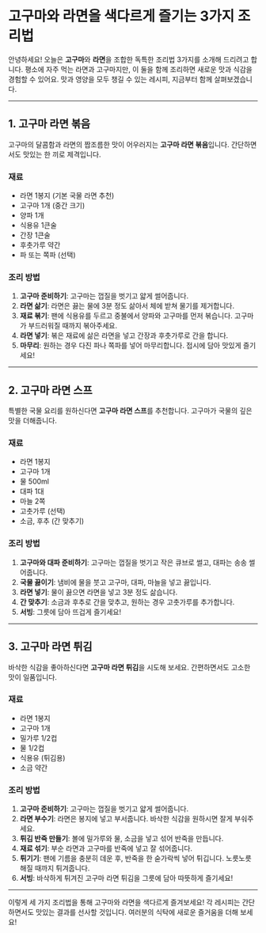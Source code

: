 # 고구마와 라면을 색다르게 즐기는 3가지 조리법

안녕하세요! 오늘은 **고구마**와 **라면**을 조합한 독특한 조리법 3가지를 소개해 드리려고 합니다. 평소에 자주 먹는 라면과 고구마지만, 이 둘을 함께 조리하면 새로운 맛과 식감을 경험할 수 있어요. 맛과 영양을 모두 챙길 수 있는 레시피, 지금부터 함께 살펴보겠습니다.

---

## 1. 고구마 라면 볶음

고구마의 달콤함과 라면의 짭조름한 맛이 어우러지는 **고구마 라면 볶음**입니다. 간단하면서도 맛있는 한 끼로 제격입니다.

### 재료
- 라면 1봉지 (기본 국물 라면 추천)
- 고구마 1개 (중간 크기)
- 양파 1개
- 식용유 1큰술
- 간장 1큰술
- 후춧가루 약간
- 파 또는 쪽파 (선택)

### 조리 방법
1. **고구마 준비하기**: 고구마는 껍질을 벗기고 얇게 썰어줍니다.
2. **라면 삶기**: 라면은 끓는 물에 3분 정도 삶아서 체에 받쳐 물기를 제거합니다.
3. **재료 볶기**: 팬에 식용유를 두르고 중불에서 양파와 고구마를 먼저 볶습니다. 고구마가 부드러워질 때까지 볶아주세요.
4. **라면 넣기**: 볶은 재료에 삶은 라면을 넣고 간장과 후춧가루로 간을 합니다.
5. **마무리**: 원하는 경우 다진 파나 쪽파를 넣어 마무리합니다. 접시에 담아 맛있게 즐기세요!

---

## 2. 고구마 라면 스프

특별한 국물 요리를 원하신다면 **고구마 라면 스프**를 추천합니다. 고구마가 국물의 깊은 맛을 더해줍니다.

### 재료
- 라면 1봉지
- 고구마 1개
- 물 500ml
- 대파 1대
- 마늘 2쪽
- 고춧가루 (선택)
- 소금, 후추 (간 맞추기)

### 조리 방법
1. **고구마와 대파 준비하기**: 고구마는 껍질을 벗기고 작은 큐브로 썰고, 대파는 송송 썰어줍니다.
2. **국물 끓이기**: 냄비에 물을 붓고 고구마, 대파, 마늘을 넣고 끓입니다.
3. **라면 넣기**: 물이 끓으면 라면을 넣고 3분 정도 삶습니다.
4. **간 맞추기**: 소금과 후추로 간을 맞추고, 원하는 경우 고춧가루를 추가합니다.
5. **서빙**: 그릇에 담아 뜨겁게 즐기세요!

---

## 3. 고구마 라면 튀김

바삭한 식감을 좋아하신다면 **고구마 라면 튀김**을 시도해 보세요. 간편하면서도 고소한 맛이 일품입니다.

### 재료
- 라면 1봉지
- 고구마 1개
- 밀가루 1/2컵
- 물 1/2컵
- 식용유 (튀김용)
- 소금 약간

### 조리 방법
1. **고구마 준비하기**: 고구마는 껍질을 벗기고 얇게 썰어줍니다.
2. **라면 부수기**: 라면은 봉지에 넣고 부서줍니다. 바삭한 식감을 원하시면 잘게 부숴주세요.
3. **튀김 반죽 만들기**: 볼에 밀가루와 물, 소금을 넣고 섞어 반죽을 만듭니다.
4. **재료 섞기**: 부순 라면과 고구마를 반죽에 넣고 잘 섞어줍니다.
5. **튀기기**: 팬에 기름을 충분히 데운 후, 반죽을 한 숟가락씩 넣어 튀깁니다. 노릇노릇해질 때까지 튀겨줍니다.
6. **서빙**: 바삭하게 튀겨진 고구마 라면 튀김을 그릇에 담아 따뜻하게 즐기세요!

---

이렇게 세 가지 조리법을 통해 고구마와 라면을 색다르게 즐겨보세요! 각 레시피는 간단하면서도 맛있는 결과를 선사할 것입니다. 여러분의 식탁에 새로운 즐거움을 더해 보세요!
